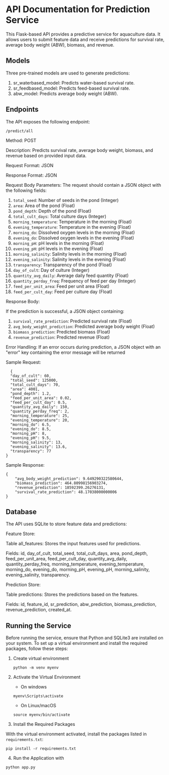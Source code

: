 # API Documentation for Prediction Service
This Flask-based API provides a predictive service for aquaculture data. It allows users to submit feature data and receive predictions for survival rate, average body weight (ABW), biomass, and revenue.

## Models
Three pre-trained models are used to generate predictions:
1. sr_waterbased_model: Predicts water-based survival rate.
2. sr_feedbased_model: Predicts feed-based survival rate.
3. abw_model: Predicts average body weight (ABW).

## Endpoints
The API exposes the following endpoint:

`/predict/all`

Method: POST

Description: Predicts survival rate, average body weight, biomass, and revenue based on provided input data.

Request Format: JSON

Response Format: JSON

Request Body Parameters:
  The request should contain a JSON object with the following fields:
  1. `total_seed`: Number of seeds in the pond (Integer)
  2. `area`: Area of the pond (Float)
  3. `pond_depth`: Depth of the pond (Float)
  4. `total_cult_days`: Total culture days (Integer)
  5. `morning_temperature`: Temperature in the morning (Float)
  6. `evening_temperature`: Temperature in the evening (Float)
  7. `morning_do`: Dissolved oxygen levels in the morning (Float)
  8. `evening_do`: Dissolved oxygen levels in the evening (Float)
  9. `morning_pH`: pH levels in the morning (Float)
  10. `evening_pH`: pH levels in the evening (Float)
  11. `morning_salinity`: Salinity levels in the morning (Float)
  12. `evening_salinity`: Salinity levels in the evening (Float)
  13. `transparency`: Transparency of the pond (Float)
  14. `day_of_cult`: Day of culture (Integer)
  15. `quantity_avg_daily`: Average daily feed quantity (Float)
  16. `quantity_perday_freq`: Frequency of feed per day (Integer)
  17. `feed_per_unit_area`: Feed per unit area (Float)
  18. `feed_per_cult_day`: Feed per culture day (Float)

Response Body:

  If the prediction is successful, a JSON object containing:
  
  1. `survival_rate_prediction`: Predicted survival rate (Float)
  2. `avg_body_weight_prediction`: Predicted average body weight (Float)
  3. `biomass_prediction`: Predicted biomass (Float)
  4. `revenue_prediction`: Predicted revenue (Float)
  
Error Handling:
If an error occurs during prediction, a JSON object with an "error" key containing the error message will be returned

Sample Request:
```
  {
  "day_of_cult": 60,
  "total_seed": 125000,
  "total_cult_days": 70,
  "area": 4001,
  "pond_depth": 1.2,
  "feed_per_unit_area": 0.02,
  "feed_per_cult_day": 0.5,
  "quantity_avg_daily": 150,
  "quantity_perday_freq": 2,
  "morning_temperature": 25,
  "evening_temperature": 20,
  "morning_do": 6.5,
  "evening_do": 8.5,
  "morning_pH": 8,
  "evening_pH": 9.5,
  "morning_salinity": 13,
  "evening_salinity": 13.6,
  "transparency": 77
}
```
Sample Response:
```
{
    "avg_body_weight_prediction": 9.649290322580644,
    "biomass_prediction": 464.80998156903274,
    "revenue_prediction": 18592399.26276131,
    "survival_rate_prediction": 48.17038000000006
}
```

## Database
The API uses SQLite to store feature data and predictions:

Feature Store:

  Table all_features: Stores the input features used for predictions.
  
  Fields: id, day_of_cult, total_seed, total_cult_days, area, pond_depth, feed_per_unit_area, feed_per_cult_day, quantity_avg_daily, quantity_perday_freq, morning_temperature, evening_temperature, morning_do, evening_do, morning_pH,   evening_pH, morning_salinity, evening_salinity, transparency.
  
Prediction Store:

  Table predictions: Stores the predictions based on the features.
  
  Fields: id, feature_id, sr_prediction, abw_prediction, biomass_prediction, revenue_prediction, created_at.

## Running the Service
Before running the service, ensure that Python and SQLite3 are installed on your system. To set up a virtual environment and install the required packages, follow these steps:
1. Create virtual environment
   ```
   python -m venv myenv
   ```
2. Activate the Virtual Environment
   * On windows
    ```
    myenv\Scripts\activate
    ```
   * On Linux/macOS
    ```
    source myenv/bin/activate
    ```

3. Install the Required Packages
   
With the virtual environment activated, install the packages listed in `requirements.txt`:
```
pip install -r requirements.txt
```

4. Run the Application with
```
python app.py
```
